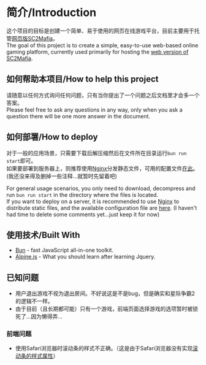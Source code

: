 # 简介/Introduction
这个项目的目标是创建一个简单、易于使用的网页在线游戏平台，目前主要用于托管[网页版SC2Mafia](https://github.com/Nivdc/lobby/tree/master/src/public/gamePackages/sc2mafia)。  
The goal of this project is to create a simple, easy-to-use web-based online gaming platform, currently used primarily for hosting the [web version of SC2Mafia](https://github.com/Nivdc/lobby/tree/master/src/public/gamePackages/sc2mafia).  

## 如何帮助本项目/How to help this project
请随意以任何方式询问任何问题，只有当你提出了一个问题之后文档里才会多一个答案。  
Please feel free to ask any questions in any way, only when you ask a question there will be one more answer in the document.

## 如何部署/How to deploy
对于一般的应用场景，只需要下载后解压缩然后在文件所在目录运行```bun run start```即可。  
如果要部署到服务器上，则推荐使用[Nginx](https://nginx.org/en/)分发静态文件，可用的配置文件[在此](https://gist.github.com/Nivdc/dfec8029a85000231700b56bb76e33b5)。(我还没来得及删掉一些注释...就暂时先留着吧)  

For general usage scenarios, you only need to download, decompress and run ```bun run start``` in the directory where the files is located.    
If you want to deploy on a server, it is recommended to use [Nginx](https://nginx.org/en/) to distribute static files, and the available configuration file are [here](https://gist.github.com/Nivdc/dfec8029a85000231700b56bb76e33b5). (I haven't had time to delete some comments yet...just keep it for now)

## 使用技术/Built With
* [Bun](https://bun.sh/) - fast JavaScript all-in-one toolkit.  
* [Alpine.js](https://alpinejs.dev/) - What you should learn after learning Jquery.  

## 已知问题
* 用户退出游戏不视为退出房间。不好说这是不是bug，但是确实和星际争霸2的逻辑不一样。 
* 由于目前（且长期都可能）只有一个游戏，前端页面选择游戏的选项暂时被锁死了...因为懒得弄... 

### 前端问题
* 使用Safari浏览器时滚动条的样式不正确。（这是由于Safari浏览器没有实现[滚动条的样式属性](https://developer.mozilla.org/zh-CN/docs/Web/CSS/CSS_scrollbars_styling)）  